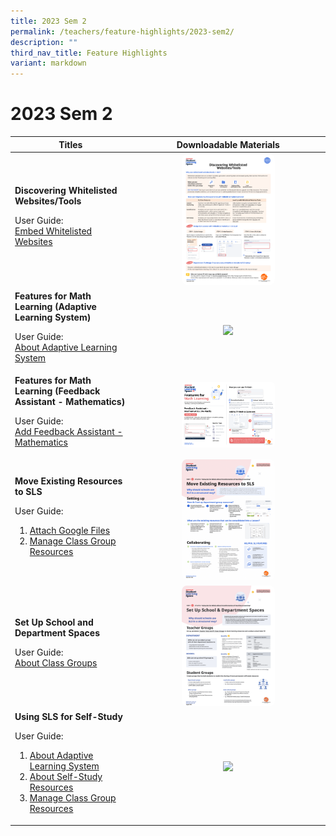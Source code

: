 ```yaml
---
title: 2023 Sem 2
permalink: /teachers/feature-highlights/2023-sem2/
description: ""
third_nav_title: Feature Highlights
variant: markdown
---
```

<h1>2023 Sem 2</h1>
<style>
img {
border-radius: 5%
}
</style>
<table>
<thead>
<tr>
<th style="text-align: center;">Titles</th>
<th style="text-align: center;">Downloadable Materials</th>
</tr>
</thead>
<tbody>
<tr>
<td style="text-align: left;">
<strong>Discovering Whitelisted Websites/Tools</strong>
<p>User Guide:<br>
<a target="_blank" href="/teacher-user-guide/discover/embed-whitelisted-websites/">Embed Whitelisted Websites</a></p>
</td>
<td style="text-align: center;">
<a target="_blank" href="/files/Marcomms/Feature%20Highlights/r19 discovering whitelisted websites.pdf">
<img style="width: 50%;" src="/images/2Teacher/Marcomms/Feature%20Highlights/r19 discovering whitelisted websites.png">
</a>
</td>
</tr>		
<tr>
<td style="text-align: left;">
<strong>Features for Math Learning (Adaptive Learning System)</strong>
<p>User Guide:<br>
<a target="_blank" href="/student-user-guide/self-study/about-adaptive-learning-system/">About Adaptive Learning System</a></p>
</td>
<td style="text-align: center;">
<a target="_blank" href="/files/Userguide/Downloadable%20Resources/als 14 feb.pdf">
<img style="width: 50%;" src="/images/2Teacher/Downloadable%20Resources/als 14 feb.png">
</a>
</td>
</tr>		
<tr>
<td style="text-align: left;">
<strong>Features for Math Learning (Feedback Assistant - Mathematics)</strong>
<p>User Guide:<br>
<a target="_blank" href="/teacher-user-guide/assess/add-mathematics-feedback-assistant/">Add Feedback Assistant - Mathematics</a></p>
</td>
<td style="text-align: center;">
<a target="_blank" href="/files/Userguide/Downloadable%20Resources/fa-math 10 jul.pdf">
<img style="width: 50%;" src="/images/2Teacher/Downloadable%20Resources/fa-math 10 jul.png">
</a>
</td>
</tr>
<tr>
<td style="text-align: left;">
<strong>Move Existing Resources to SLS</strong>
<p>User Guide:</p>
<ol><li><a target="_blank" href="/teacher-user-guide/collaborate/attach-google-files/">Attach Google Files</a></li>
<li><a target="_blank" href="/teacher-user-guide/organise/manage-class-group-resources/">Manage Class Group Resources</a></li>
<p></p>
</ol></td>
<td style="text-align: center;">
<a target="_blank" href="/files/Marcomms/Feature%20Highlights/move existing resources to sls.pdf">
<img style="width: 50%;" src="/images/2Teacher/Marcomms/Feature%20Highlights/move existing resources to sls.png">
</a>
</td>
</tr>	
<tr>
<td style="text-align: left;">
<strong>Set Up School and Department Spaces</strong>
<p>User Guide:<br>
<a target="_blank" href="/teacher-user-guide/organise/about-class-groups/">About Class Groups</a></p>
</td>
<td style="text-align: center;">
<a target="_blank" href="/files/Marcomms/Feature%20Highlights/set up school and department spaces.pdf">
<img style="width: 50%;" src="/images/2Teacher/Marcomms/Feature%20Highlights/set up school and department spaces.png">
</a>
</td>
</tr>
<tr>
<td style="text-align: left;">
<strong>Using SLS for Self-Study</strong>
	<p>User Guide:</p>
<ol><li><a target="_blank" href="/student-user-guide/discover/about-adaptive-learning-system/">About Adaptive Learning System</a></li>
<li><a target="_blank" href="/student-user-guide/discover/about-self-study-resources/">About Self-Study Resources</a></li>
<li><a target="_blank" href="/teacher-user-guide/organise/manage-class-group-resources/">Manage Class Group Resources</a></li></ol>
</td>
<td style="text-align: center;">
<a target="_blank" href="/files/Marcomms/Feature%20Highlights/r19 using sls for self-study.pdf">
<img style="width: 50%;" src="/images/2Teacher/Marcomms/Feature%20Highlights/r19 using sls for self-study.png">
</a>
</td>
</tr>	
</tbody>
</table>